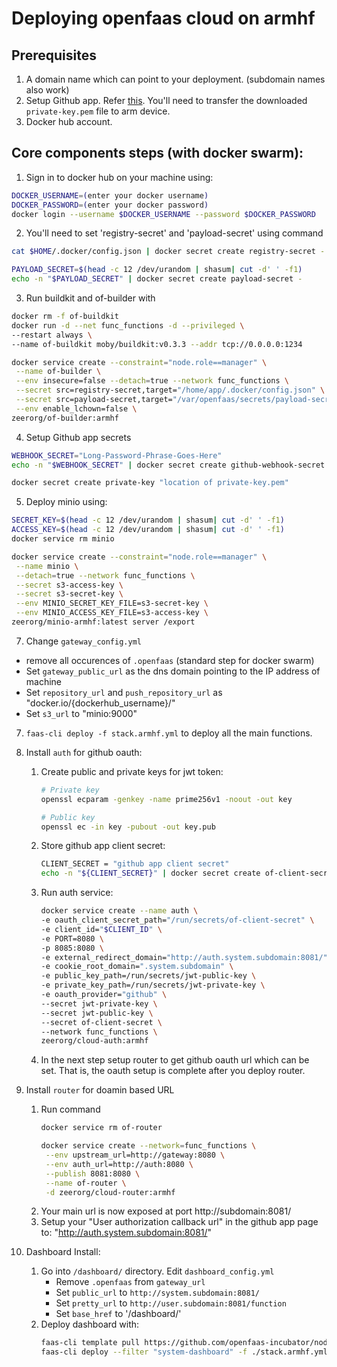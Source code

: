 # Deploying openfaas cloud on armhf

## Prerequisites

1. A domain name which can point to your deployment. (subdomain names also work)
2. Setup Github app. Refer [this](https://docs.openfaas.com/openfaas-cloud/self-hosted/github/). You'll need to transfer the downloaded `private-key.pem` file to arm device.
3. Docker hub account.

## Core components steps (with docker swarm):
1. Sign in to docker hub on your machine using:

```bash
DOCKER_USERNAME=(enter your docker username)
DOCKER_PASSWORD=(enter your docker password)
docker login --username $DOCKER_USERNAME --password $DOCKER_PASSWORD
```

2. You'll need to set 'registry-secret' and 'payload-secret' using command
```bash
cat $HOME/.docker/config.json | docker secret create registry-secret -

PAYLOAD_SECRET=$(head -c 12 /dev/urandom | shasum| cut -d' ' -f1)
echo -n "$PAYLOAD_SECRET" | docker secret create payload-secret -
```

3. Run buildkit and of-builder with
```bash
docker rm -f of-buildkit
docker run -d --net func_functions -d --privileged \
--restart always \
--name of-buildkit moby/buildkit:v0.3.3 --addr tcp://0.0.0.0:1234

docker service create --constraint="node.role==manager" \
 --name of-builder \
 --env insecure=false --detach=true --network func_functions \
 --secret src=registry-secret,target="/home/app/.docker/config.json" \
 --secret src=payload-secret,target="/var/openfaas/secrets/payload-secret" \
 --env enable_lchown=false \
zeerorg/of-builder:armhf
```
4. Setup Github app secrets

```bash
WEBHOOK_SECRET="Long-Password-Phrase-Goes-Here"
echo -n "$WEBHOOK_SECRET" | docker secret create github-webhook-secret -

docker secret create private-key "location of private-key.pem"
```

5. Deploy minio using:
```bash
SECRET_KEY=$(head -c 12 /dev/urandom | shasum| cut -d' ' -f1)
ACCESS_KEY=$(head -c 12 /dev/urandom | shasum| cut -d' ' -f1)
docker service rm minio

docker service create --constraint="node.role==manager" \
 --name minio \
 --detach=true --network func_functions \
 --secret s3-access-key \
 --secret s3-secret-key \
 --env MINIO_SECRET_KEY_FILE=s3-secret-key \
 --env MINIO_ACCESS_KEY_FILE=s3-access-key \
zeerorg/minio-armhf:latest server /export
```

7. Change `gateway_config.yml`
 - remove all occurences of `.openfaas` (standard step for docker swarm)
 - Set `gateway_public_url` as the dns domain pointing to the IP address of machine
 - Set `repository_url` and `push_repository_url` as "docker.io/{dockerhub_username}/"
 - Set `s3_url` to "minio:9000"

7. `faas-cli deploy -f stack.armhf.yml` to deploy all the main functions.

8. Install `auth` for github oauth:
   1. Create public and private keys for jwt token:
      ```bash
      # Private key
      openssl ecparam -genkey -name prime256v1 -noout -out key

      # Public key
      openssl ec -in key -pubout -out key.pub
      ```
   2. Store github app client secret:
      ```bash
      CLIENT_SECRET = "github app client secret"
      echo -n "${CLIENT_SECRET}" | docker secret create of-client-secret -
      ```
   3. Run auth service:
      ```bash
      docker service create --name auth \
      -e oauth_client_secret_path="/run/secrets/of-client-secret" \
      -e client_id="$CLIENT_ID" \
      -e PORT=8080 \
      -p 8085:8080 \
      -e external_redirect_domain="http://auth.system.subdomain:8081/" \
      -e cookie_root_domain=".system.subdomain" \
      -e public_key_path=/run/secrets/jwt-public-key \
      -e private_key_path=/run/secrets/jwt-private-key \
      -e oauth_provider="github" \
      --secret jwt-private-key \
      --secret jwt-public-key \
      --secret of-client-secret \
      --network func_functions \
      zeerorg/cloud-auth:armhf
      ```
    4. In the next step setup router to get github oauth url which can be set. That is, the oauth setup is complete after you deploy router.
    
9. Install `router` for doamin based URL
   1. Run command
      ```bash
      docker service rm of-router

      docker service create --network=func_functions \
       --env upstream_url=http://gateway:8080 \
       --env auth_url=http://auth:8080 \
       --publish 8081:8080 \
       --name of-router \
       -d zeerorg/cloud-router:armhf
       ```
   2. Your main url is now exposed at port http://subdomain:8081/
   3. Setup your "User authorization callback url" in the github app page to: "http://auth.system.subdomain:8081/"

10. Dashboard Install:
    1. Go into `/dashboard/` directory. Edit `dashboard_config.yml`
       - Remove `.openfaas` from `gateway_url`
       - Set `public_url` to `http://system.subdomain:8081/`
       - Set `pretty_url` to `http://user.subdomain:8081/function`
       - Set `base_href` to '/dashboard/'
    2. Deploy dashboard with:
       ```bash
       faas-cli template pull https://github.com/openfaas-incubator/node8-express-template
       faas-cli deploy --filter "system-dashboard" -f ./stack.armhf.yml
       ```

